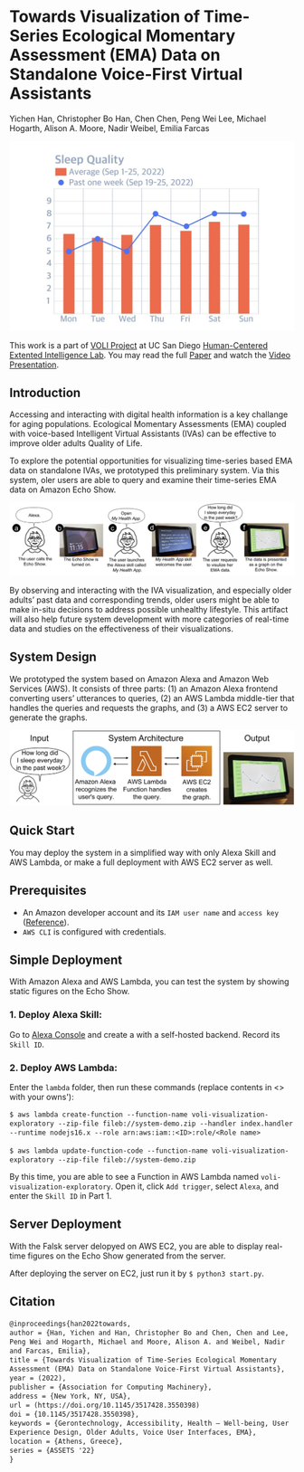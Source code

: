 # Towards Visualization of Time-Series Ecological Momentary Assessment (EMA) Data on Standalone Voice-First Virtual Assistants
Yichen Han, Christopher Bo Han, Chen Chen, Peng Wei Lee, Michael Hogarth, Alison A. Moore, Nadir Weibel, Emilia Farcas

![A user's past sleep quality presented on an Amazon Echo Show](documentation/sleepquality.jpg)

This work is a part of [VOLI Project](http://voli.ucsd.edu/) at UC San Diego [Human-Centered Extented Intelligence Lab](https://hxi.ucsd.edu/). You may read the full [Paper]() and watch the [Video Presentation](https://drive.google.com/file/d/1VW-CC7GzLiob--P1NYOe89nwbE7B3i1s/view?usp=sharing).


## Introduction
Accessing and interacting with digital health information is a key challange for aging populations. Ecological Momentary Assessments (EMA) coupled with voice-based Intelligent Virtual Assistants (IVAs) can be effective to improve older adults Quality of Life.

To explore the potential opportunities for visualizing time-series based EMA data on standalone IVAs, we prototyped this preliminary system. Via this system, oler users are able to query and examine their time-series EMA data on Amazon Echo Show.

![With touchscreen based standalone voice–first IVAs, older adults are able to query and visualize the time–series based EMA data (e.g., the quality and time of the sleep).](documentation/Sample_Workflow.jpg)

By observing and interacting with the IVA visualization, and especially older adults’ past data and corresponding trends, older users might be able
to make in-situ decisions to address possible unhealthy lifestyle. This artifact will also help future system development with more categories of real-time data and studies on the effectiveness of their visualizations.

## System Design
We prototyped the system based on Amazon Alexa and Amazon Web Services (AWS). It consists of three parts: (1) an Amazon Alexa frontend converting users’ utterances to queries, (2) an AWS Lambda middle-tier that handles the queries and requests the graphs, and (3) a AWS EC2 server to generate the graphs.

![When older adults request a graph from voice assistant Alexa. AWS Lambda handles this request by asking EC2 to generate a graph and send it back to Echo show, paired with Alexa.](documentation/System_Design.jpg)

## Quick Start
You may deploy the system in a simplified way with only Alexa Skill and AWS Lambda, or make a full deployment with AWS EC2 server as well.

## Prerequisites
+ An Amazon developer account and its ```IAM user name``` and ```access key``` ([Reference](https://docs.aws.amazon.com/powershell/latest/userguide/pstools-appendix-sign-up.html)).
+ ```AWS CLI``` is configured with credentials.

## Simple Deployment
With Amazon Alexa and AWS Lambda, you can test the system by showing static figures on the Echo Show.

### 1. Deploy Alexa Skill:
Go to [Alexa Console](https://developer.amazon.com/alexa/console/ask) and create a with a self-hosted backend. Record its ```Skill ID```.

### 2. Deploy AWS Lambda:
Enter the ```lambda``` folder, then run these commands (replace contents in <> with your owns'):

```
$ aws lambda create-function --function-name voli-visualization-exploratory --zip-file fileb://system-demo.zip --handler index.handler --runtime nodejs16.x --role arn:aws:iam::<ID>:role/<Role name>

$ aws lambda update-function-code --function-name voli-visualization-exploratory --zip-file fileb://system-demo.zip
```

By this time, you are able to see a Function in AWS Lambda named ```voli-visualization-exploratory```. Open it, click ```Add trigger```, select ```Alexa```, and enter the ```Skill ID``` in Part 1.

## Server Deployment
With the Falsk server delopyed on AWS EC2, you are able to display real-time figures on the Echo Show generated from the server.

After deploying the server on EC2, just run it by ```$ python3 start.py```. 
<!-- Then you can change the URL of ```backgroundImageSource``` in ```/lambda/documents/visualization_background_document.json``` to the URL returning images in ```server/app/api.py```.  -->

## Citation
```
@inproceedings{han2022towards,
author = {Han, Yichen and Han, Christopher Bo and Chen, Chen and Lee, Peng Wei and Hogarth, Michael and Moore, Alison A. and Weibel, Nadir and Farcas, Emilia},
title = {Towards Visualization of Time-Series Ecological Momentary Assessment (EMA) Data on Standalone Voice-First Virtual Assistants},
year = (2022),
publisher = {Association for Computing Machinery},
address = {New York, NY, USA},
url = (https://doi.org/10.1145/3517428.3550398)
doi = {10.1145/3517428.3550398},
keywords = {Gerontechnology, Accessibility, Health – Well-being, User Experience Design, Older Adults, Voice User Interfaces, EMA},
location = {Athens, Greece},
series = {ASSETS '22}
}
```